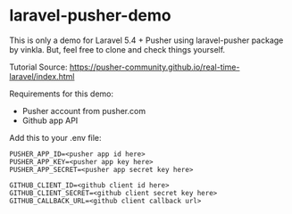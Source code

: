 # laravel-pusher-demo
This is only a demo for Laravel 5.4 + Pusher using laravel-pusher package by vinkla. But, feel free to clone and check things yourself. 

Tutorial Source:
https://pusher-community.github.io/real-time-laravel/index.html

Requirements for this demo:
- Pusher account from pusher.com
- Github app API

Add this to your .env file:
```
PUSHER_APP_ID=<pusher app id here>
PUSHER_APP_KEY=<pusher app key here>
PUSHER_APP_SECRET=<pusher app secret key here>

GITHUB_CLIENT_ID=<github client id here>
GITHUB_CLIENT_SECRET=<github client secret key here>
GITHUB_CALLBACK_URL=<github client callback url>
```
